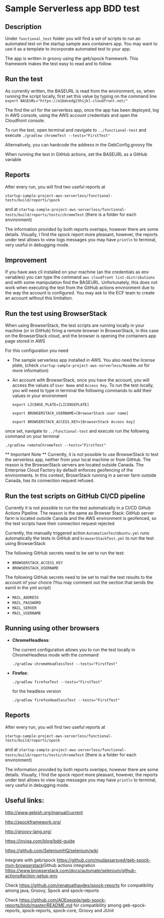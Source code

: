 # Sample Serverless app BDD test
## Description
Under `functional_test` folder you will find a set of scripts to run an automated test on the startup sample aws containers app. You may want to use it as a template to incorporate automated test to your app.

The app is written in groovy using the geb/spock framework. This framework makes the test easy to read and to follow.

## Run the test
As currently written, the BASEURL is read from the environment, so, when running the script locally, first set this value by typing on the command line 
`export BASEURL="https://a1bdcedg23h1jkl.cloudfront.net/"`

The find the url for the serverless app, once the app has been deployed, log in AWS console, using the AWS account credentials and open the Cloudfront console. 

To run the test, open terminal and navigate to `../functional-test` and execute 
`./gradlew chromeTest --tests="FirstTest"`

Alternatively, you can hardcode the address in the GebConfig.groovy file


When running the test in GitHub actions, set the BASEURL as a GitHub variable


## Reports
After every run, you will find two useful reports at

`startup-sample-project-aws-serverless/functional-tests/build/reports/spock`

and at 
`startup-sample-project-aws-serverless/functional-tests/build/reports/tests/chromeTest`
(there is a folder for each environment)

The information provided by both reports overlaps, however there are some details. Visually, I find the spock report more pleasant, however, the reports under test allows to view logs messages you may have `println` to terminal, very useful in debugging mode.  

## Improvement
If you have aws cli installed on your machine (an the credentials as env variables) you can type the command
`aws cloudfront list-distributions`
and with some manipulation find the BASEURL. Unfortunately, this does not work when executing the test from the GitHub actions environment due to the way the account is configured. You may ask to the ECF team to create an account without this limitation.


## Run the test using BrowserStack
When using BrowserStack, the test scripts are running locally in your machine (or in GitHub) firing a remote browser in BrowserStack, in this case on the BrowserStack cloud, and the browser is opening the containers app page stored in AWS

For this configuration you need 
- The sample serverless app installed in AWS. You also need the license plate,  (check `startup-sample-project-aws-serverless/Readme.md` for more information)

- An account with BrowserStack, once you have the account, you will access the values of `User Name` and `Access Key`. To run the test locally, you will need to type in terminal the following commands to add their values in your environment

  `export LICENSE_PLATE=[LICENSEPLATE]`
  
  `export BROWSERSTACK_USERNAME=[BrowserStack user name]`
  
  `export BROWSERSTACK_ACCESS_KEY=[BrowserStack Access key]`

once set, navigate to `../functional-test` and execute run the following command on your terminal

`./gradlew remoteChromeTest --tests="FirstTest"`


** Important Note **
Currently, it is not possible to use BrowserStack to test the serverless app, neither from your local machine or from GitHub. The reason is the BrowserStack servers are located outside Canada. The Enterprise Cloud Factory by default enforces geofencing of the environments. In this context, BroserStack running in a server farm outside Canada, has its connection request refused. 


## Run the test scripts on GitHub CI/CD pipeline
Currently it is not possible to run the test automatically in a CI/CD GiHub Actions Pipeline. The reason is the same as Browser Stack: GitHub server farm is located outside Canada and the AWS environment is geofenced, so the test scripts have their connection request rejected

Currently, the manually triggered action `AutomationTestUbuntu.yml` runs automatically the tests in GitHub and `browserStackTest.yml` to run the test using BrowserStack

The following GitHub secrets need to be set to run the test:

- `BROWSERSTACK_ACCESS_KEY`
- `BROWSERSTACK_USERNAME`

The following GitHub secrets need to be set to mail the test results to the account of your choice (You may comment out the section that sends the eamil in the yml script)
- `MAIL_ADDRESS`
- `MAIL_PASSWORD`
- `MAIL_SERVER`
- `MAIL_USERNAME`


## Running using other browsers
- **ChromeHeadless**: 

  The current configuration allows you to run the test locally in ChromeHeadless mode with the command

  `./gradlew chromeHeadlessTest --tests="FirstTest"`

- **Firefox**: 

  `./gradlew firefoxTest --tests="FirstTest"`

  for the headless version

  `./gradlew firefoxHeadlessTest --tests="FirstTest"`



## Reports
After every run, you will find two useful reports at

`startup-sample-project-aws-serverless/functional-tests/build/reports/spock`

and at 
`startup-sample-project-aws-serverless/functional-tests/build/reports/tests/chromeTest`
(there is a folder for each environment)

The information provided by both reports overlaps, however there are some details. Visually, I find the spock report more pleasant, however, the reports under test allows to view logs messages you may have `println` to terminal, very useful in debugging mode.  

## Useful links:

<http://www.gebish.org/manual/current>

<http://spockframework.org/>

<http://groovy-lang.org/>

<https://inviqa.com/blog/bdd-guide>

<https://github.com/SeleniumHQ/selenium/wiki>


Integrate with geb/spock
https://github.com/mudassarsyed/geb-spock-mvn-browserstack
​
Github actions integration
https://www.browserstack.com/docs/automate/selenium/github-actions#action-setup-env


Check https://github.com/renatoathaydes/spock-reports for compatibility among java, Groovy, Spock and spock-reports

Check https://github.com/AOEpeople/geb-spock-reports/blob/master/README.md for compatibility among geb-spock-reports,	spock-reports,	spock-core,	Groovy and JUnit
